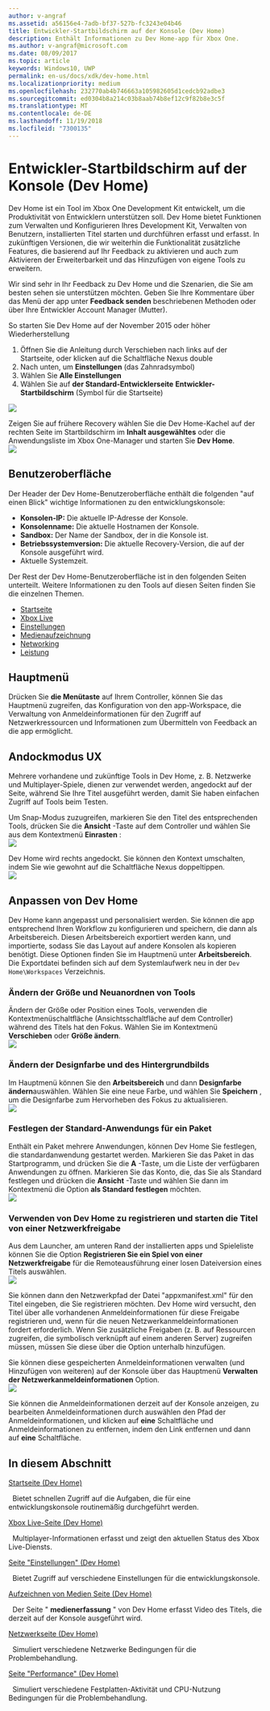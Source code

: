 ```yaml
---
author: v-angraf
ms.assetid: a56156e4-7adb-bf37-527b-fc3243e04b46
title: Entwickler-Startbildschirm auf der Konsole (Dev Home)
description: Enthält Informationen zu Dev Home-app für Xbox One.
ms.author: v-angraf@microsoft.com
ms.date: 08/09/2017
ms.topic: article
keywords: Windows10, UWP
permalink: en-us/docs/xdk/dev-home.html
ms.localizationpriority: medium
ms.openlocfilehash: 232770ab4b746663a105982605d1cedcb92adbe3
ms.sourcegitcommit: ed0304b8a214c03b8aab74b8ef12c9f82b8e3c5f
ms.translationtype: MT
ms.contentlocale: de-DE
ms.lasthandoff: 11/19/2018
ms.locfileid: "7300135"
---
```

# <a name="developer-home-on-the-console-dev-home"></a>Entwickler-Startbildschirm auf der Konsole (Dev Home)
   
  
Dev Home ist ein Tool im Xbox One Development Kit entwickelt, um die Produktivität von Entwicklern unterstützen soll. Dev Home bietet Funktionen zum Verwalten und Konfigurieren Ihres Development Kit, Verwalten von Benutzern, installierten Titel starten und durchführen erfasst und erfasst. In zukünftigen Versionen, die wir weiterhin die Funktionalität zusätzliche Features, die basierend auf Ihr Feedback zu aktivieren und auch zum Aktivieren der Erweiterbarkeit und das Hinzufügen von eigene Tools zu erweitern.   
   
  
Wir sind sehr in Ihr Feedback zu Dev Home und die Szenarien, die Sie am besten sehen sie unterstützen möchten. Geben Sie Ihre Kommentare über das Menü der app unter **Feedback senden** beschriebenen Methoden oder über Ihre Entwickler Account Manager (Mutter).   
   
  
So starten Sie Dev Home auf der November 2015 oder höher Wiederherstellung  
 
   1. Öffnen Sie die Anleitung durch Verschieben nach links auf der Startseite, oder klicken auf die Schaltfläche Nexus double  
   1. Nach unten, um **Einstellungen** (das Zahnradsymbol)   
   1. Wählen Sie **Alle Einstellungen**  
   1. Wählen Sie auf **der Standard-Entwicklerseite** **Entwickler-Startbildschirm** (Symbol für die Startseite)   

 ![](images/dev_home_icons.png)   
  
Zeigen Sie auf frühere Recovery wählen Sie die Dev Home-Kachel auf der rechten Seite im Startbildschirm im **Inhalt ausgewähltes** oder die Anwendungsliste im Xbox One-Manager und starten Sie **Dev Home**.   
 ![](images/dev_home_1.png) 
<a id="ID4EBC"></a>

   

## <a name="user-interface"></a>Benutzeroberfläche  
   
  
Der Header der Dev Home-Benutzeroberfläche enthält die folgenden "auf einen Blick" wichtige Informationen zu den entwicklungskonsole:   
 
   *  **Konsolen-IP:** Die aktuelle IP-Adresse der Konsole.   
   *  **Konsolenname:** Die aktuelle Hostnamen der Konsole.  
   *  **Sandbox:** Der Name der Sandbox, der in die Konsole ist.  
   *  **Betriebssystemversion:** Die aktuelle Recovery-Version, die auf der Konsole ausgeführt wird.
   *  Aktuelle Systemzeit.   

   
  
Der Rest der Dev Home-Benutzeroberfläche ist in den folgenden Seiten unterteilt. Weitere Informationen zu den Tools auf diesen Seiten finden Sie die einzelnen Themen.   
 
   *  [Startseite](devhome-home.md)  
   *  [Xbox Live](devhome-live.md)  
   *  [Einstellungen](devhome-settings.md)  
   *  [Medienaufzeichnung](devhome-capture.md)  
   *  [Networking](devhome-networking.md)  
   *  [Leistung](devhome-performance.md)  

  
<a id="ID4EKE"></a>

   

## <a name="main-menu"></a>Hauptmenü  
   
  
Drücken Sie **die Menütaste** auf Ihrem Controller, können Sie das Hauptmenü zugreifen, das Konfiguration von den app-Workspace, die Verwaltung von Anmeldeinformationen für den Zugriff auf Netzwerkressourcen und Informationen zum Übermitteln von Feedback an die app ermöglicht.   
  
<a id="ID4EUE"></a>

   

## <a name="snap-mode-ux"></a>Andockmodus UX  
   
  
Mehrere vorhandene und zukünftige Tools in Dev Home, z. B. Netzwerke und Multiplayer-Spiele, dienen zur verwendet werden, angedockt auf der Seite, während Sie Ihre Titel ausgeführt werden, damit Sie haben einfachen Zugriff auf Tools beim Testen.   
   
  
Um Snap-Modus zuzugreifen, markieren Sie den Titel des entsprechenden Tools, drücken Sie die **Ansicht** -Taste auf dem Controller und wählen Sie aus dem Kontextmenü **Einrasten** :  
 ![](images/dev_home_4.png)   
  
Dev Home wird rechts angedockt. Sie können den Kontext umschalten, indem Sie wie gewohnt auf die Schaltfläche Nexus doppeltippen.  
 ![](images/dev_home_5.png)  
<a id="ID4EKF"></a>

   

## <a name="customizing-dev-home"></a>Anpassen von Dev Home  
   
  
Dev Home kann angepasst und personalisiert werden. Sie können die app entsprechend Ihren Workflow zu konfigurieren und speichern, die dann als Arbeitsbereich. Diesen Arbeitsbereich exportiert werden kann, und importierte, sodass Sie das Layout auf andere Konsolen als kopieren benötigt. Diese Optionen finden Sie im Hauptmenü unter **Arbeitsbereich**. Die Exportdatei befinden sich auf dem Systemlaufwerk neu in der `Dev Home\Workspaces` Verzeichnis.   
 
<a id="ID4EVF"></a>

   

### <a name="resizing-and-reordering-tools"></a>Ändern der Größe und Neuanordnen von Tools  
   
  
Ändern der Größe oder Position eines Tools, verwenden die Kontextmenüschaltfläche (Ansichtsschaltfläche auf dem Controller) während des Titels hat den Fokus. Wählen Sie im Kontextmenü **Verschieben** oder **Größe ändern**.   
 ![](images/dev_home_6.png)  
<a id="ID4EEG"></a>

   

### <a name="changing-theme-color-and-background-image"></a>Ändern der Designfarbe und des Hintergrundbilds  
   
  
Im Hauptmenü können Sie den **Arbeitsbereich** und dann **Designfarbe ändern**auswählen. Wählen Sie eine neue Farbe, und wählen Sie **Speichern** , um die Designfarbe zum Hervorheben des Fokus zu aktualisieren.   
 ![](images/dev_home_7.png)  
<a id="ID4EVG"></a>

   

### <a name="setting-the-default-application-for-a-package"></a>Festlegen der Standard-Anwendungs für ein Paket  
   
  
Enthält ein Paket mehrere Anwendungen, können Dev Home Sie festlegen, die standardanwendung gestartet werden. Markieren Sie das Paket in das Startprogramm, und drücken Sie die **A** -Taste, um die Liste der verfügbaren Anwendungen zu öffnen. Markieren Sie das Konto, die, das Sie als Standard festlegen und drücken die **Ansicht** -Taste und wählen Sie dann im Kontextmenü die Option **als Standard festlegen** möchten.   
 ![](images/dev_home_setdefault.png)  
<a id="ID4EGH"></a>

   

### <a name="using-dev-home-to-register-and-launch-titles-from-a-network-share"></a>Verwenden von Dev Home zu registrieren und starten die Titel von einer Netzwerkfreigabe  
   
  
Aus dem Launcher, am unteren Rand der installierten apps und Spieleliste können Sie die Option **Registrieren Sie ein Spiel von einer Netzwerkfreigabe** für die Remoteausführung einer losen Dateiversion eines Titels auswählen.   
 ![](images/dev_home_8.png)   
  
Sie können dann den Netzwerkpfad der Datei "appxmanifest.xml" für den Titel eingeben, die Sie registrieren möchten. Dev Home wird versucht, den Titel über alle vorhandenen Anmeldeinformationen für diese Freigabe registrieren und, wenn für die neuen Netzwerkanmeldeinformationen fordert erforderlich. Wenn Sie zusätzliche Freigaben (z. B. auf Ressourcen zugreifen, die symbolisch verknüpft auf einem anderen Server) zugreifen müssen, müssen Sie diese über die Option unterhalb hinzufügen.   
   
  
Sie können diese gespeicherten Anmeldeinformationen verwalten (und Hinzufügen von weiteren) auf der Konsole über das Hauptmenü **Verwalten der Netzwerkanmeldeinformationen** Option.   
 ![](images/dev_home_9.png)   
  
Sie können die Anmeldeinformationen derzeit auf der Konsole anzeigen, zu bearbeiten Anmeldeinformationen durch auswählen den Pfad der Anmeldeinformationen, und klicken auf **eine** Schaltfläche und Anmeldeinformationen zu entfernen, indem den Link entfernen und dann auf **eine** Schaltfläche.   
   
<a id="ID4EGAAC"></a>

   

## <a name="in-this-section"></a>In diesem Abschnitt  
  
[Startseite (Dev Home)](devhome-home.md)  


&nbsp;&nbsp;Bietet schnellen Zugriff auf die Aufgaben, die für eine entwicklungskonsole routinemäßig durchgeführt werden. 
  
  
[Xbox Live-Seite (Dev Home)](devhome-live.md)  


&nbsp;&nbsp;Multiplayer-Informationen erfasst und zeigt den aktuellen Status des Xbox Live-Diensts. 
  
  
[Seite "Einstellungen" (Dev Home)](devhome-settings.md)  


&nbsp;&nbsp;Bietet Zugriff auf verschiedene Einstellungen für die entwicklungskonsole. 
  
  
[Aufzeichnen von Medien Seite (Dev Home)](devhome-capture.md)  


&nbsp;&nbsp;Der Seite " **medienerfassung** " von Dev Home erfasst Video des Titels, die derzeit auf der Konsole ausgeführt wird. 
  
  
[Netzwerkseite (Dev Home)](devhome-networking.md)  


&nbsp;&nbsp;Simuliert verschiedene Netzwerke Bedingungen für die Problembehandlung. 
  
  
[Seite "Performance" (Dev Home)](devhome-performance.md)  


&nbsp;&nbsp;Simuliert verschiedene Festplatten-Aktivität und CPU-Nutzung Bedingungen für die Problembehandlung. 
 